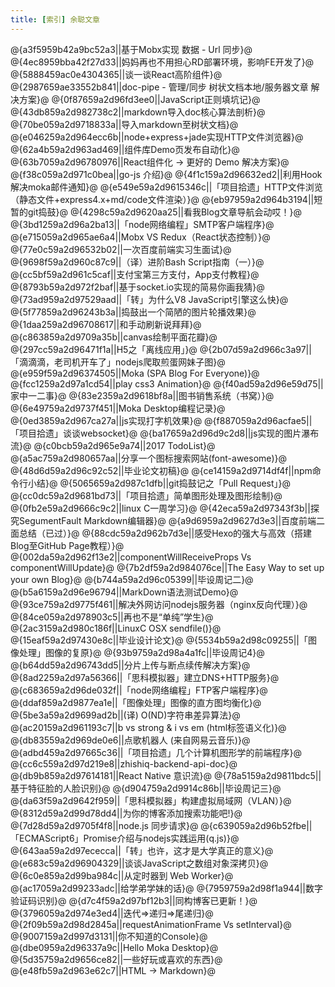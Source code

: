 ```yaml
---
title: [索引] 余聪文章
---
```

@{a3f5959b42a9bc52a3||基于Mobx实现 数据 - Url 同步}@
@{4ec8959bba42f27d33||妈妈再也不用担心RD部署环境，影响FE开发了}@
@{5888459ac0e4304365||谈一谈React高阶组件}@
@{2987659ae33552b841||doc-pipe - 管理/同步 树状文档本地/服务器文章 解决方案}@
@{0f87659a2d96fd3ee0||JavaScript正则填坑记}@
@{43db859a2d982738c2||markdown导入doc核心算法剖析}@
@{70be059a2d9718833a||导入markdown至树状文档}@
@{e046259a2d964ecc6b||node+express+jade实现HTTP文件浏览器}@
@{62a4b59a2d963ad469||组件库Demo页发布自动化}@
@{63b7059a2d96780976||React组件化 -> 更好的 Demo 解决方案}@
@{f38c059a2d971c0bea||go-js 介绍}@
@{4f1c159a2d96632ed2||利用Hook解决moka邮件通知}@
@{e549e59a2d9615346c||「项目拾遗」HTTP文件浏览（静态文件+express4.x+md/code文件渲染）}@
@{eb97959a2d964b3194||短暂的git捣鼓}@
@{4298c59a2d9620aa25||看我Blog文章导航会动哎！}@
@{3bd1259a2d96a2ba13||「node网络编程」SMTP客户端程序}@
@{e715059a2d965ae6a4||Mobx VS Redux（React状态控制）}@
@{77e0c59a2d96532b02||一次百度前端实习生面试}@
@{9698f59a2d960c87c9||（译）进阶Bash Script指南（一）}@
@{cc5bf59a2d961c5caf||支付宝第三方支付，App支付教程}@
@{8793b59a2d972f2baf||基于socket.io实现的简易你画我猜}@
@{73ad959a2d97529aad||「转」为什么V8 JavaScript引擎这么快}@
@{5f77859a2d96243b3a||捣鼓出一个简陋的图片轮播效果}@
@{1daa259a2d96708617||和手动刷新说拜拜}@
@{c863859a2d9709a35b||canvas绘制平面花瓣}@
@{297cc59a2d96471f1a||H5之「离线应用」}@
@{2b07d59a2d966c3a97||「滴滴滴，老司机开车了」nodejs爬取煎蛋网妹子图}@
@{e959f59a2d96374505||Moka (SPA Blog For Everyone)}@
@{fcc1259a2d97a1cd54||play css3 Animation}@
@{f40ad59a2d96e59d75||家中一二事}@
@{83e2359a2d9618bf8a||图书销售系统（书窝）}@
@{6e49759a2d9737f451||Moka Desktop编程记录}@
@{0ed3859a2d967ca27a||js实现打字机效果}@
@{f887059a2d96acfae5||「项目拾遗」谈谈websocket}@
@{ba17659a2d96d9c2d8||js实现的图片瀑布流}@
@{c0bcb59a2d965e9a74||2017 TodoList}@
@{a5ac759a2d980657aa||分享一个图标搜索网站(font-awesome)}@
@{48d6d59a2d96c92c52||毕业论文初稿}@
@{ce14159a2d9714df4f||npm命令行小结}@
@{5065659a2d987c1dfb||git捣鼓记之「Pull Request」}@
@{cc0dc59a2d9681bd73||「项目拾遗」简单图形处理及图形绘制}@
@{0fb2e59a2d9666c9c2||linux C一周学习}@
@{42eca59a2d97343f3b||探究SegumentFault Markdown编辑器}@
@{a9d6959a2d9627d3e3||百度前端二面总结（已过）}@
@{88cdc59a2d962b7d3e||感受Hexo的强大与高效（搭建Blog至GitHub Page教程）}@
@{002da59a2d962f13e2||componentWillReceiveProps Vs componentWillUpdate}@
@{7b2df59a2d984076ce||The Easy Way to set up your own Blog}@
@{b744a59a2d96c05399||毕设周记二}@
@{b5a6159a2d96e96794||MarkDown语法测试Demo}@
@{93ce759a2d9775f461||解决外网访问nodejs服务器（nginx反向代理）}@
@{84ce059a2d978903c5||再也不是“单纯”学生}@
@{2ac3159a2d980c186f||LinuxC OSX sendfile()}@
@{15eaf59a2d97430e8c||毕业设计论文}@
@{5534b59a2d98c09255||「图像处理」图像的复原}@
@{93b9759a2d98a4a1fc||毕设周记4}@
@{b64dd59a2d96743dd5||分片上传与断点续传解决方案}@
@{8ad2259a2d97a56366||「思科模拟器」建立DNS+HTTP服务}@
@{c683659a2d96de032f||「node网络编程」FTP客户端程序}@
@{ddaf859a2d9877ea1e||「图像处理」图像的直方图均衡化}@
@{5be3a59a2d9699ad2b||(译) O(ND)字符串差异算法}@
@{ac20159a2d961193c7||b vs strong & i vs em (html标签语义化)}@
@{db83559a2d969de0e6||点歌机器人 (来自网易云音乐)}@
@{adbd459a2d97665c36||「项目拾遗」几个计算机图形学的前端程序}@
@{cc6c559a2d97d219e8||zhishiq-backend-api-doc}@
@{db9b859a2d97614181||React Native 意识流}@
@{78a5159a2d9811bdc5||基于特征脸的人脸识别}@
@{d904759a2d9914c86b||毕设周记三}@
@{da63f59a2d9642f959||「思科模拟器」构建虚拟局域网（VLAN）}@
@{8312d59a2d99d78dd4||为你的博客添加搜索功能吧!}@
@{7d28d59a2d9705f4f8||node.js 同步请求}@
@{c639059a2d96b52fbe||「ECMAScript6」Promise介绍与nodejs实践运用(q.js)}@
@{643aa59a2d97ececca||「转」也许，这才是大学真正的意义}@
@{e683c59a2d96904329||谈谈JavaScript之数组对象深拷贝}@
@{6c0e859a2d99ba984c||从定时器到 Web Worker}@
@{ac17059a2d99233adc||给学弟学妹的话}@
@{7959759a2d98f1a944||数字验证码识别}@
@{d7c4f59a2d97bf12b3||同构博客已更新！}@
@{3796059a2d974e3ed4||迭代=>递归=>尾递归}@
@{2f09b59a2d98d2845a||requestAnimationFrame Vs setInterval}@
@{9007159a2d997d3131||你不知道的Console}@
@{dbe0959a2d96337a9c||Hello Moka Desktop}@
@{5d35759a2d9656ce82||一些好玩或喜欢的东西}@
@{e48fb59a2d963e62c7||HTML -> Markdown}@